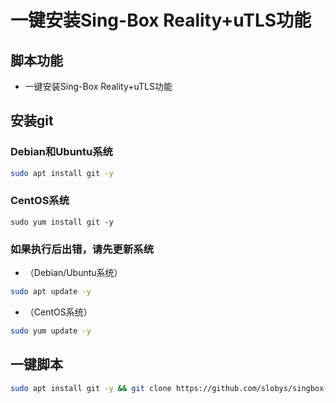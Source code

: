 # 一键安装Sing-Box Reality+uTLS功能
## 脚本功能
* 一键安装Sing-Box Reality+uTLS功能

## 安装git
### Debian和Ubuntu系统
```bash
sudo apt install git -y
```
### CentOS系统
```
sudo yum install git -y
```

### 如果执行后出错，请先更新系统
* （Debian/Ubuntu系统）
```bash
sudo apt update -y
```
* （CentOS系统）
```bash
sudo yum update -y
```
## 一键脚本
```bash
sudo apt install git -y && git clone https://github.com/slobys/singbox-reality.git && cd singbox-reality && chmod +x singbox-reality.sh && ./singbox-reality.sh
```

  

